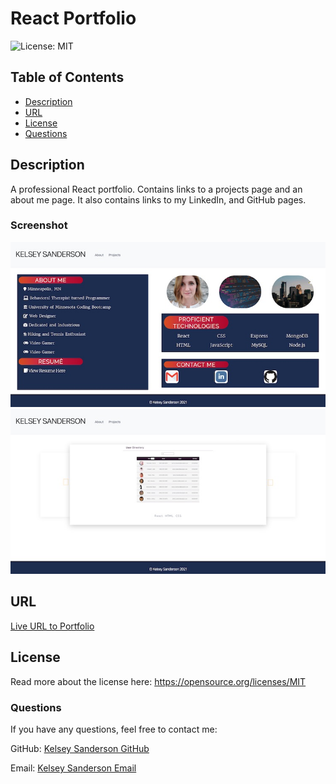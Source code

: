 # React Portfolio

![License: MIT](https://img.shields.io/badge/License-MIT-yellow.svg)

## Table of Contents
* [Description](README.md#Description)
* [URL](README.md#URL)
* [License](README.md#License)
* [Questions](README.md#Questions)

## Description
A professional React portfolio. Contains links to a projects page and an about me page. It also contains links to my LinkedIn, and GitHub pages.

### Screenshot 
![Screenshot of About Page](./src/images/react-portfolio-about-page.jpg)
![Screenshot of Projects Page](./src/images/react-portfolio-projects-page.jpg)

## URL
[Live URL to Portfolio]( https://kelseysanderson.github.io/react-portfolio/about)

## License
Read more about the license here:
https://opensource.org/licenses/MIT

### Questions
If you have any questions, feel free to contact me:

GitHub: [Kelsey Sanderson GitHub](https://github.com/kelseysanderson)

Email:  [Kelsey Sanderson Email](mailto:kelseymonica@gmail.com)
